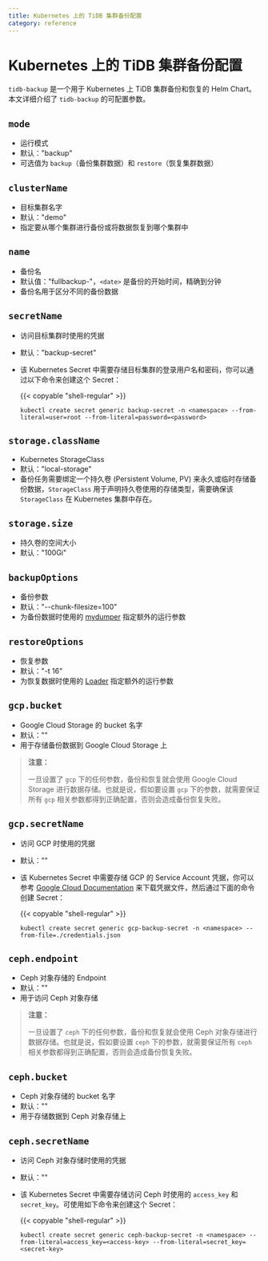 ```yaml
---
title: Kubernetes 上的 TiDB 集群备份配置
category: reference
---
```


# Kubernetes 上的 TiDB 集群备份配置

`tidb-backup` 是一个用于 Kubernetes 上 TiDB 集群备份和恢复的 Helm Chart。本文详细介绍了 `tidb-backup` 的可配置参数。

## `mode`

+ 运行模式
+ 默认："backup"
+ 可选值为 `backup`（备份集群数据）和 `restore`（恢复集群数据）

## `clusterName`

+ 目标集群名字
+ 默认："demo"
+ 指定要从哪个集群进行备份或将数据恢复到哪个集群中

## `name`

+ 备份名
+ 默认值："fullbackup-<date>"，`<date>` 是备份的开始时间，精确到分钟
+ 备份名用于区分不同的备份数据

## `secretName`

+ 访问目标集群时使用的凭据
+ 默认："backup-secret"
+ 该 Kubernetes Secret 中需要存储目标集群的登录用户名和密码，你可以通过以下命令来创建这个 Secret：

    {{< copyable "shell-regular" >}}

    ```shell
    kubectl create secret generic backup-secret -n <namespace> --from-literal=user=root --from-literal=password=<password>
    ```

## `storage.className`

+ Kubernetes StorageClass
+ 默认："local-storage"
+ 备份任务需要绑定一个持久卷 (Persistent Volume, PV) 来永久或临时存储备份数据，`StorageClass` 用于声明持久卷使用的存储类型，需要确保该 `StorageClass` 在 Kubernetes 集群中存在。

## `storage.size`

+ 持久卷的空间大小
+ 默认："100Gi"

## `backupOptions`

+ 备份参数
+ 默认："--chunk-filesize=100"
+ 为备份数据时使用的 [mydumper](https://github.com/maxbube/mydumper/blob/master/docs/mydumper_usage.rst#options) 指定额外的运行参数

## `restoreOptions`

+ 恢复参数
+ 默认："-t 16"
+ 为恢复数据时使用的 [Loader](/reference/tools/loader.md) 指定额外的运行参数

## `gcp.bucket`

+ Google Cloud Storage 的 bucket 名字
+ 默认：""
+ 用于存储备份数据到 Google Cloud Storage 上

> **注意：**
> 
> 一旦设置了 `gcp` 下的任何参数，备份和恢复就会使用 Google Cloud Storage 进行数据存储。也就是说，假如要设置 `gcp` 下的参数，就需要保证所有 `gcp` 相关参数都得到正确配置，否则会造成备份恢复失败。

## `gcp.secretName`

+ 访问 GCP 时使用的凭据
+ 默认：""
+ 该 Kubernetes Secret 中需要存储 GCP 的 Service Account 凭据，你可以参考 [Google Cloud Documentation](https://cloud.google.com/docs/authentication/production#obtaining_and_providing_service_account_credentials_manually) 来下载凭据文件，然后通过下面的命令创建 Secret：

    {{< copyable "shell-regular" >}}

    ```shell
    kubectl create secret generic gcp-backup-secret -n <namespace> --from-file=./credentials.json
    ```

## `ceph.endpoint`

+ Ceph 对象存储的 Endpoint
+ 默认：""
+ 用于访问 Ceph 对象存储

> **注意：**
> 
> 一旦设置了 `ceph` 下的任何参数，备份和恢复就会使用 Ceph 对象存储进行数据存储。也就是说，假如要设置 `ceph` 下的参数，就需要保证所有 `ceph` 相关参数都得到正确配置，否则会造成备份恢复失败。

## `ceph.bucket`

+ Ceph 对象存储的 bucket 名字
+ 默认：""
+ 用于存储数据到 Ceph 对象存储上

## `ceph.secretName`

+ 访问 Ceph 对象存储时使用的凭据
+ 默认：""
+ 该 Kubernetes Secret 中需要存储访问 Ceph 时使用的 `access_key` 和 `secret_key`。可使用如下命令来创建这个 Secret：

    {{< copyable "shell-regular" >}}

    ```shell
    kubectl create secret generic ceph-backup-secret -n <namespace> --from-literal=access_key=<access-key> --from-literal=secret_key=<secret-key>
    ```
